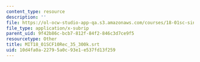 ```yaml
---
content_type: resource
description: ''
file: https://ol-ocw-studio-app-qa.s3.amazonaws.com/courses/18-01sc-single-variable-calculus-fall-2010/10d4fa0a22795a0c93e1e537fd13f259_MIT18_01SCF10Rec_35_300k.vtt
file_type: application/x-subrip
parent_uid: 9f42b86c-bcb7-812f-84f2-846c3d7ce9f5
resourcetype: Other
title: MIT18_01SCF10Rec_35_300k.srt
uid: 10d4fa0a-2279-5a0c-93e1-e537fd13f259
---
```


